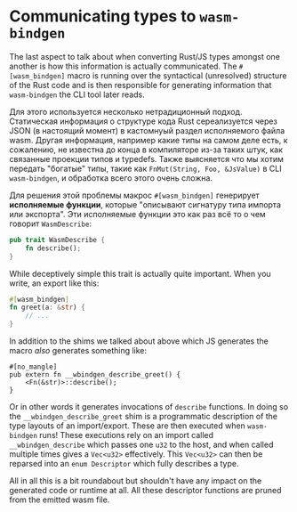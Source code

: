 # Communicating types to `wasm-bindgen`

The last aspect to talk about when converting Rust/JS types amongst one another
is how this information is actually communicated. The `#[wasm_bindgen]` macro is
running over the syntactical (unresolved) structure of the Rust code and is then
responsible for generating information that `wasm-bindgen` the CLI tool later
reads.

Для этого используется несколько нетрадиционный подход. Статическая информация о структуре кода Rust сереализуется через JSON (в настоящий момент) в кастомнуый раздел исполняемого файла wasm. Другая информация, например какие типы на самом деле есть, к сожалению, не известна до конца в компиляторе из-за таких штук, как связанные проекции типов и typedefs. Также выясняется что мы хотим передать "богатые" типы, такие как `FnMut(String, Foo, &JsValue)` в CLI `wasm-bindgen`, и обработка всего этого очень сложна.

Для решения этой проблемы макрос `#[wasm_bindgen]` генерирует **исполняемые функции**, которые "описывают сигнатуру типа импорта или экспорта". Эти исполняемые функции это как раз всё то о чем говорит `WasmDescribe`:

```rust
pub trait WasmDescribe {
    fn describe();
}
```

While deceptively simple this trait is actually quite important. When you write,
an export like this:

```rust
#[wasm_bindgen]
fn greet(a: &str) {
    // ...
}
```

In addition to the shims we talked about above which JS generates the macro
*also* generates something like:

```
#[no_mangle]
pub extern fn __wbindgen_describe_greet() {
    <Fn(&str)>::describe();
}
```

Or in other words it generates invocations of `describe` functions. In doing so
the `__wbindgen_describe_greet` shim is a programmatic description of the type
layouts of an import/export. These are then executed when `wasm-bindgen` runs!
These executions rely on an import called `__wbindgen_describe` which passes one
`u32` to the host, and when called multiple times gives a `Vec<u32>`
effectively. This `Vec<u32>` can then be reparsed into an `enum Descriptor`
which fully describes a type.

All in all this is a bit roundabout but shouldn't have any impact on the
generated code or runtime at all. All these descriptor functions are pruned from
the emitted wasm file.
